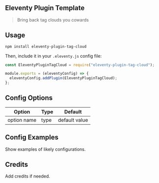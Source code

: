 ## Eleventy Plugin Template

> Bring back tag clouds you cowards

## Usage

```bash
npm install eleventy-plugin-tag-cloud
```

Then, include it in your `.eleventy.js` config file:

```js
const EleventyPluginTagCloud = require("eleventy-plugin-tag-cloud");

module.exports = (eleventyConfig) => {
  eleventyConfig.addPlugin(EleventyPluginTagCloud);
};
```

## Config Options

| Option      | Type | Default       |
| ----------- | ---- | ------------- |
| option name | type | default value |

## Config Examples

Show examples of likely configurations.

## Credits

Add credits if needed.
